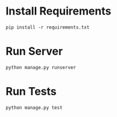 # Install Requirements
`pip install -r requirements.txt`
# Run Server
`python manage.py runserver`  
# Run Tests
`python manage.py test`